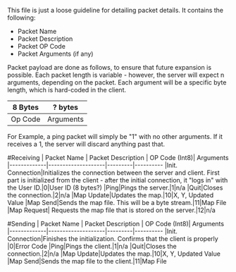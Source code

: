This file is just a loose guideline for detailing packet details. It contains the following:

- Packet Name
- Packet Description
- Packet OP Code
- Packet Arguments (if any)

Packet payload are done as follows, to ensure that future expansion is possible. Each packet length is variable - however, the server will expect n arguments, depending on the packet. Each argument will be a specific byte length, which is hard-coded in the client.

|8 Bytes|? bytes
|-------|------|
|Op Code|Arguments

For Example, a ping packet will simply be "1" with no other arguments. If it receives a 1, the server will discard anything past that. 

#Receiving
| Packet Name | Packet Description | OP Code (Int8)| Arguments
|-------------|--------------------|---------|----------
|Init. Connection|Initializes the connection between the server and client. First part is initialized from the client - after the initial connection, it "logs in" with the User ID.|0|User ID (8 bytes?)
|Ping|Pings the server.|1|n/a
|Quit|Closes the connection.|2|n/a
|Map Update|Updates the map.|10|X, Y, Updated Value
|Map Send|Sends the map file. This will be a byte stream.|11|Map File
|Map Request| Requests the map file that is stored on the server.|12|n/a

#Sending
| Packet Name | Packet Description | OP Code (Int8)| Arguments
|-------------|--------------------|---------|----------
|Init. Connection|Finishes the initialization. Confirms that the client is properly |0|Error Code
|Ping|Pings the client.|1|n/a
|Quit|Closes the connection.|2|n/a
|Map Update|Updates the map.|10|X, Y, Updated Value
|Map Send|Sends the map file to the client.|11|Map File